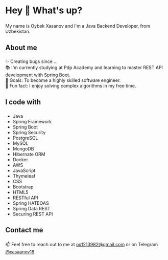 <h1 align="left">Hey 👋 What's up?</h1>

###

<p align="left">My name is Oybek Xasanov and I'm a Java Backend Developer, from Uzbekistan.</p>

###

<h2 align="left">About me</h2>

###

<p align="left">✨ Creating bugs since ...<br>📚 I'm currently studying at Pdp Academy and learning to master REST API development with Spring Boot.<br>🎯 Goals: To become a highly skilled software engineer.<br>🎲 Fun fact: I enjoy solving complex algorithms in my free time.</p>

###

<h2 align="left">I code with</h2>

###

<ul align="left">
  <li>Java</li>
  <li>Spring Framework</li>
  <li>Spring Boot</li>
  <li>Spring Security</li>
  <li>PostgreSQL</li>
  <li>MySQL</li>
  <li>MongoDB</li>
  <li>Hibernate ORM</li>
  <li>Docker</li>
  <li>AWS</li>
  <li>JavaScript</li>
  <li>Thymeleaf</li>
  <li>CSS</li>
  <li>Bootstrap</li>
  <li>HTML5</li>
  <li>RESTful API</li>
  <li>Spring HATEOAS</li>
  <li>Spring Data REST</li>
  <li>Securing REST API</li>
</ul>

###

<h2 align="left">Contact me</h2>

###

<p align="left">📫 Feel free to reach out to me at <a href="mailto:ox1213982@gmail.com">ox1213982@gmail.com</a> or on Telegram <a href="https://t.me/xasaanov18">@xasaanov18</a>.</p>
